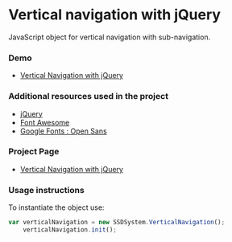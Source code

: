 Vertical navigation with jQuery
==========================

JavaScript object for vertical navigation with sub-navigation.

### Demo

- [Vertical Navigation with jQuery](http://jquery-vertical-navigation.ssdtutorials.com/)

### Additional resources used in the project

- [jQuery](http://jquery.com/)
- [Font Awesome](http://fortawesome.github.io/Font-Awesome/)
- [Google Fonts : Open Sans](https://www.google.com/fonts/specimen/Open+Sans)

### Project Page

- [Vertical Navigation with jQuery](http://sebastiansulinski.github.io/jquery-vertical-navigation)

### Usage instructions

To instantiate the object use:

```javascript
var verticalNavigation = new SSDSystem.VerticalNavigation();
    verticalNavigation.init();
```

